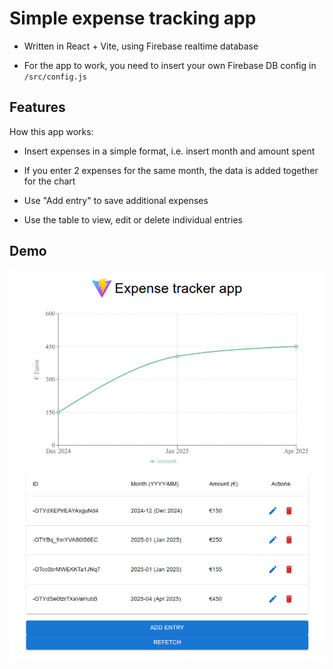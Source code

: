 # Simple expense tracking app 

- Written in React + Vite, using Firebase realtime database

- For the app to work, you need to insert your own Firebase DB config in `/src/config.js`



## Features

How this app works:

- Insert expenses in a simple format, i.e. insert month and amount spent

- If you enter 2 expenses for the same month, the data is added together for the chart

- Use "Add entry" to save additional expenses

- Use the table to view, edit or delete individual entries



## Demo

![Expense Tracker Demo](public/Expense-tracker-demo.png)
